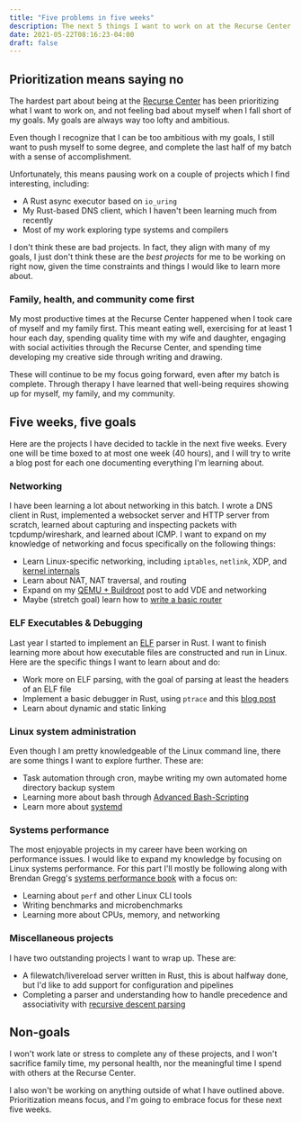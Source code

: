 ```yaml
---
title: "Five problems in five weeks"
description: The next 5 things I want to work on at the Recurse Center
date: 2021-05-22T08:16:23-04:00
draft: false
---
```


## Prioritization means saying no

The hardest part about being at the [Recurse Center](https://recurse.org) has been prioritizing what I want to work on, and not feeling bad about myself when I fall short of my goals. My goals are always way too lofty and ambitious.

Even though I recognize that I can be too ambitious with my goals, I still want to push myself to some degree, and complete the last half of my batch with a sense of accomplishment.

Unfortunately, this means pausing work on a couple of projects which I find interesting, including:

- A Rust async executor based on `io_uring`
- My Rust-based DNS client, which I haven't been learning much from recently
- Most of my work exploring type systems and compilers

I don't think these are bad projects. In fact, they align with many of my goals, I just don't think these are the *best projects* for me to be working on right now, given the time constraints and things I would like to learn more about.

### Family, health, and community come first

My most productive times at the Recurse Center happened when I took care of myself and my family first. This meant eating well, exercising for at least 1 hour each day, spending quality time with my wife and daughter, engaging with social activities through the Recurse Center, and spending time developing my creative side through writing and drawing.

These will continue to be my focus going forward, even after my batch is complete. Through therapy I have learned that well-being requires showing up for myself, my family, and my community.

## Five weeks, five goals

Here are the projects I have decided to tackle in the next five weeks. Every one will be time boxed to at most one week (40 hours), and I will try to write a blog post for each one documenting everything I'm learning about.

### Networking

I have been learning a lot about networking in this batch. I wrote a DNS client in Rust, implemented a websocket server and HTTP server from scratch, learned about capturing and inspecting packets with tcpdump/wireshark, and learned about ICMP. I want to expand on my knowledge of networking and focus specifically on the following things:

- Learn Linux-specific networking, including `iptables`, `netlink`, XDP, and [kernel internals](https://linux-kernel-labs.github.io/refs/heads/master/labs/networking.html)
- Learn about NAT, NAT traversal, and routing
- Expand on my [QEMU + Buildroot](/qemu-buildroot/) post to add VDE and networking
- Maybe (stretch goal) learn how to [write a basic router](https://www.scs.stanford.edu/09au-cs144/)

### ELF Executables & Debugging

Last year I started to implement an [ELF](https://en.wikipedia.org/wiki/Executable_and_Linkable_Format) parser in Rust. I want to finish learning more about how executable files are constructed and run in Linux. Here are the specific things I want to learn about and do:

- Work more on ELF parsing, with the goal of parsing at least the headers of an ELF file
- Implement a basic debugger in Rust, using `ptrace` and this [blog post](https://eli.thegreenplace.net/2011/01/23/how-debuggers-work-part-1/)
- Learn about dynamic and static linking

### Linux system administration

Even though I am pretty knowledgeable of the Linux command line, there are some things I want to explore further. These are:

- Task automation through cron, maybe writing my own automated home directory backup system
- Learning more about bash through [Advanced Bash-Scripting](https://tldp.org/LDP/abs/abs-guide.pdf)
- Learn more about [systemd](https://www.freedesktop.org/wiki/Software/systemd/)

### Systems performance

The most enjoyable projects in my career have been working on performance issues. I would like to expand my knowledge by focusing on Linux systems performance. For this part I'll mostly be following along with Brendan Gregg's [systems performance book](http://www.brendangregg.com/sysperfbook.html) with a focus on:

- Learning about `perf` and other Linux CLI tools
- Writing benchmarks and microbenchmarks
- Learning more about CPUs, memory, and networking

### Miscellaneous projects

I have two outstanding projects I want to wrap up. These are:

- A filewatch/livereload server written in Rust, this is about halfway done, but I'd like to add support for configuration and pipelines
- Completing a parser and understanding how to handle precedence and associativity with [recursive descent parsing](https://eli.thegreenplace.net/2010/01/02/top-down-operator-precedence-parsing)

## Non-goals

I won't work late or stress to complete any of these projects, and I won't sacrifice family time, my personal health, nor the meaningful time I spend with others at the Recurse Center.

I also won't be working on anything outside of what I have outlined above. Prioritization means focus, and I'm going to embrace focus for these next five weeks.
